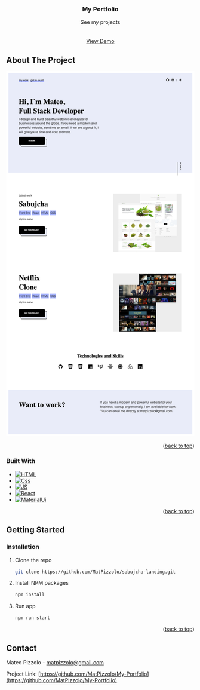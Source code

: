 <!-- Improved compatibility of back to top link: See: https://github.com/othneildrew/Best-README-Template/pull/73 -->
<a name="readme-top"></a>



<!-- PROJECT SHIELDS -->
<!--
*** I'm using markdown "reference style" links for readability.
*** Reference links are enclosed in brackets [ ] instead of parentheses ( ).
*** See the bottom of this document for the declaration of the reference variables
*** for contributors-url, forks-url, etc. This is an optional, concise syntax you may use.
*** https://www.markdownguide.org/basic-syntax/#reference-style-links
-->

<!-- PROJECT LOGO -->
<br />
<div align="center">


<h3 align="center">My Portfolio</h3>

  <p align="center">
    See my projects
    <br />
    <br />
    <br />
    <a href="https://playful-queijadas-f8caa0.netlify.app" target="_blank">View Demo</a>
  </p>
</div>



<!-- TABLE OF CONTENTS 
<details>
  <summary>Table of Contents</summary>
  <ol>
    <li>
      <a href="#about-the-project">About The Project</a>
      <ul>
        <li><a href="#built-with">Built With</a></li>
      </ul>
    </li>
    <li>
      <a href="#getting-started">Getting Started</a>
      <ul>
        <li><a href="#prerequisites">Prerequisites</a></li>
        <li><a href="#installation">Installation</a></li>
      </ul>
    </li>
    <li><a href="#usage">Usage</a></li>
    <li><a href="#roadmap">Roadmap</a></li>
    <li><a href="#contributing">Contributing</a></li>
    <li><a href="#license">License</a></li>
    <li><a href="#contact">Contact</a></li>
    <li><a href="#acknowledgments">Acknowledgments</a></li>
  </ol>
</details>
 -->


<!-- ABOUT THE PROJECT -->
## About The Project

<!-- <p> This is a project I made to ..</p> -->

[![Product Name Screen Shot][product-screenshot]](https://example.com)


<p align="right">(<a href="#readme-top">back to top</a>)</p>



### Built With

* [![HTML][HTML]][HTML-url]
* [![Css][Css.com]][Css-url]
* [![JS][Js]][Js-url]
* [![React][React.js]][React-url]
* [![MaterialUi][MaterialUi.com]][MaterialUi-url]

<p align="right">(<a href="#readme-top">back to top</a>)</p>



<!-- GETTING STARTED -->
## Getting Started

### Installation

1. Clone the repo
   ```sh
   git clone https://github.com/MatPizzolo/sabujcha-landing.git
   ```
2. Install NPM packages
   ```sh
   npm install
   ```
3. Run app
   ```sh
   npm run start
   ```

<p align="right">(<a href="#readme-top">back to top</a>)</p>






<!-- CONTACT -->
## Contact

Mateo Pizzolo - matpizzolo@gmail.com

Project Link: [https://github.com/MatPizzolo/My-Portfolio](https://github.com/MatPizzolo/My-Portfolio)



<!-- MARKDOWN LINKS & IMAGES -->
<!-- https://www.markdownguide.org/basic-syntax/#reference-style-links -->

[product-screenshot]: src/assets/imgs/web-screenshot.png

[React.js]: https://img.shields.io/badge/React-20232A?style=for-the-badge&logo=react&logoColor=61DAFB
[React-url]: https://reactjs.org/
[MaterialUi.com]:  https://img.shields.io/badge/Material%20UI-007FFF?style=for-the-badge&logo=mui&logoColor=white
[MaterialUi-url]: https://reactjs.org/
[css.com]: https://img.shields.io/badge/CSS3-1572B6?style=for-the-badge&logo=css3&logoColor=white
[Css-url]: https://reactjs.org/
[HTML]: https://img.shields.io/badge/HTML5-E34F26?style=for-the-badge&logo=html5&logoColor=white
[HTML-url]: https://reactjs.org/
[JS]: https://img.shields.io/badge/JavaScript-323330?style=for-the-badge&logo=javascript&logoColor=F7DF1E
[JS-url]: https://reactjs.org/

